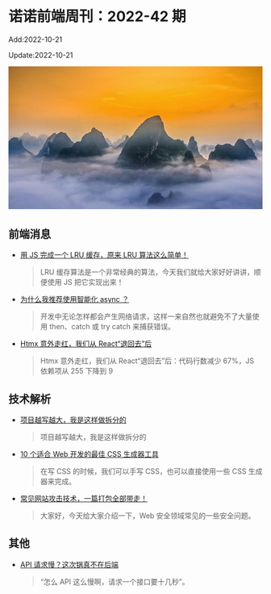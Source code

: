 <!--
 * @Description:
 * @Author: wangfuyuan
 * @Email: wangfuyuan@nnuo.com
 * @Date: 2022-06-12 14:42:06
 * @LastEditors: wangfuyuan
 * @LastEditTime: 2022-10-22 16:13:27
 * @FilePath: \nuofe-weekly1\2022\weekly-42.md
-->

# 诺诺前端周刊：2022-42 期

Add:2022-10-21

Update:2022-10-21

![202242](../images/2022/202242.jpg)

## 前端消息

- [用 JS 完成一个 LRU 缓存，原来 LRU 算法这么简单！](https://mp.weixin.qq.com/s/jbXnVRpL3YI3jyoMr3cY9A)

  > LRU 缓存算法是一个非常经典的算法，今天我们就给大家好好讲讲，顺便使用 JS 把它实现出来！

- [为什么我推荐使用智能化 async ？](https://juejin.cn/post/7121853787794325512)

  > 开发中无论怎样都会产生网络请求，这样一来自然也就避免不了大量使用 then、catch 或 try catch 来捕获错误。

- [Htmx 意外走红，我们从 React“退回去”后](https://juejin.cn/post/7156507227669413895)

  > Htmx 意外走红，我们从 React“退回去”后：代码行数减少 67%，JS 依赖项从 255 下降到 9

## 技术解析

- [项目越写越大，我是这样做拆分的](https://juejin.cn/post/7120540990863048717)

  > 项目越写越大，我是这样做拆分的

- [10 个适合 Web 开发的最佳 CSS 生成器工具](https://mp.weixin.qq.com/s/20-9xUXMNVifUO8_exfY_w)

  > 在写 CSS 的时候，我们可以手写 CSS，也可以直接使用一些 CSS 生成器来完成。

- [常见网站攻击技术，一篇打包全部带走！](https://mp.weixin.qq.com/s/WqJTHnHMsqvqAWjjJqyfsw)

  > 大家好，今天给大家介绍一下，Web 安全领域常见的一些安全问题。

## 其他

- [API 请求慢？这次锅真不在后端](https://mp.weixin.qq.com/s/lomFjQmbb-6kCEhbnY8-mw)

  > “怎么 API 这么慢啊，请求一个接口要十几秒”。
